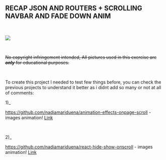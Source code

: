 ## RECAP JSON AND ROUTERS + SCROLLING NAVBAR AND FADE DOWN ANIM

<br>

[<img src="./public/img/preview.gif">](https://nadiamariduena.github.io/react-hide-show-onscroll/)

<br>

~~No copyright infringement intended, All pictures used in this exercise are **_only_** for educational purposes.~~

<br>

<p>
To create this project I needed to test few things before, you can check the previous
projects to understand it better as i didnt add so many or not at all of comments:
</p>

1)\_

https://github.com/nadiamariduena/animation-effects-onpage-scroll - images animation!
[Link](https://github.com/nadiamariduena/animation-effects-onpage-scroll)

<br>

2)\_

https://github.com/nadiamariduena/react-hide-show-onscroll - images animation!
[Link](https://github.com/nadiamariduena/react-hide-show-onscroll)
